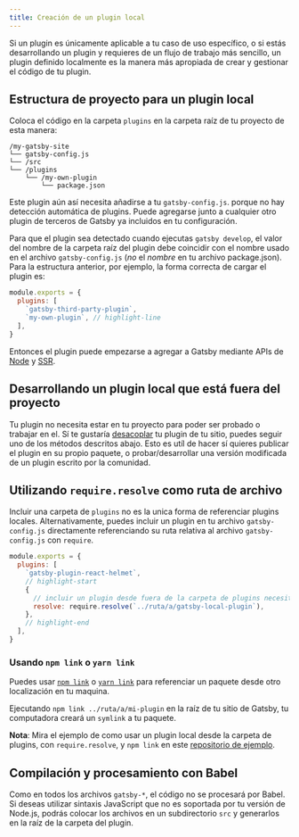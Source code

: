 ```yaml
---
title: Creación de un plugin local
---
```


Si un plugin es únicamente aplicable a tu caso de uso específico, o si estás desarrollando un plugin y requieres de un flujo de trabajo más sencillo, un plugin definido localmente es la manera más apropiada de crear y gestionar el código de tu plugin.

## Estructura de proyecto para un plugin local

Coloca el código en la carpeta `plugins` en la carpeta raíz de tu proyecto de esta manera:

```
/my-gatsby-site
└── gatsby-config.js
└── /src
└── /plugins
    └── /my-own-plugin
        └── package.json
```

Este plugin aún así necesita añadirse a tu `gatsby-config.js`. porque no hay detección automática de plugins. Puede agregarse junto a cualquier otro plugin de terceros de Gatsby ya incluidos en tu configuración.

Para que el plugin sea detectado cuando ejecutas `gatsby develop`, el valor del nombre de la carpeta raíz del plugin debe coincidir con el nombre usado en el archivo `gatsby-config.js` (_no_ el _nombre_ en tu archivo package.json). Para la estructura anterior, por ejemplo, la forma correcta de cargar el plugin es:

```javascript:title=gatsby-config.js
module.exports = {
  plugins: [
    `gatsby-third-party-plugin`,
    `my-own-plugin`, // highlight-line
  ],
}
```

Entonces el plugin puede empezarse a agregar a Gatsby mediante APIs de [Node](/docs/node-apis/) y [SSR](/docs/ssr-apis/).

## Desarrollando un plugin local que está fuera del proyecto

Tu plugin no necesita estar en tu proyecto para poder ser probado o trabajar en el. Sí te gustaría [desacoplar](/docs/glossary#decoupled) tu plugin de tu sitio, puedes seguir uno de los métodos descritos abajo. Esto es utíl de hacer sí quieres publicar el plugin en su propio paquete, o probar/desarrollar una versión modificada de un plugin escrito por la comunidad.

## Utilizando `require.resolve` como ruta de archivo

Incluir una carpeta de `plugins` no es la unica forma de referenciar plugins locales. Alternativamente, puedes incluir un plugin en tu archivo `gatsby-config.js` directamente referenciando su ruta relativa al archivo `gatsby-config.js` con `require`.

```javascript:title=gatsby-config.js
module.exports = {
  plugins: [
    `gatsby-plugin-react-helmet`,
    // highlight-start
    {
      // incluir un plugin desde fuera de la carpeta de plugins necesita la ruta al plugin
      resolve: require.resolve(`../ruta/a/gatsby-local-plugin`),
    },
    // highlight-end
  ],
}
```

### Usando `npm link` o `yarn link`

Puedes usar [`npm link`](https://docs.npmjs.com/cli/link.html) o [`yarn link`](https://yarnpkg.com/lang/en/docs/cli/link/) para referenciar un paquete desde otro localización en tu maquina.

Ejecutando `npm link ../ruta/a/mi-plugin` en la raíz de tu sitio de Gatsby, tu computadora creará un `symlink` a tu paquete.

**Nota**: Mira el ejemplo de como usar un plugin local desde la carpeta de plugins, con `require.resolve`, y `npm link` en este [repositorio de ejemplo](https://github.com/gatsbyjs/gatsby/tree/master/examples/using-multiple-local-plugins).

## Compilación y procesamiento con Babel

Como en todos los archivos `gatsby-*`, el código no se procesará por Babel. Si
deseas utilizar sintaxis JavaScript que no es soportada por tu versión de Node.js,
podrás colocar los archivos en un subdirectorio `src` y generarlos en la raíz de
la carpeta del plugin.
